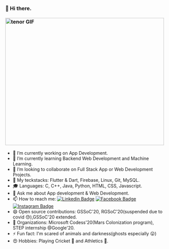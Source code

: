 <h3 align="left">
 <abc>
  <br>👋 Hi there.<br>
 
  <br>
    <img src="https://media.tenor.com/images/7db4eaa3e47272c8e58ee018fc390b7d/tenor.gif" alt="tenor GIF" width="500" height="400">
 </abc>
</h3> 




- 🔭 I’m currently working on App Development.
- 🌱 I’m currently learning Backend Web Development and Machine Learning.
- 👯 I’m looking to collaborate on Full Stack App or Web Development Projects.
- 🤔 My teckstacks: Flutter & Dart, Firebase, Linux, Git, MySQL.
- 🎓 Languages: C, C++, Java, Python, HTML, CSS, Javascript.
- 💬 Ask me about App development & Web Development.
- 📫 How to reach me: 
[![Linkedin Badge](https://img.shields.io/badge/-anjalisoni3655-blue?style=flat-square&logo=Linkedin&logoColor=white&link=https://www.linkedin.com/in/anjalisoni3655/)](https://www.linkedin.com/in/anjalisoni3655/) 
[![Facebook Badge](https://img.shields.io/badge/-anjalisoni3655-3b5998?style=flat-square&labelColor=3b5998&logo=facebook&logoColor=white&link=https://www.facebook.com/anjalisoni3655)](https://www.facebook.com/anjalisoni3655) 
[![Instagram Badge](https://img.shields.io/badge/-anjalisoni3655-D7008A?style=flat-square&labelColor=D7008A&logo=Instagram&logoColor=white&link=https://www.instagram.com/anjalisoni3655)](https://www.instagram.com/anjalisoni3655)
- 😄 Open source contributions: GSSoC'20, RGSoC'20(suspended due to covid 😓),GSSoC'20 extended.
- 🎉 Organizations: Microsoft Codess'20(Mars Colonization program), STEP internship @Google'20.
- ⚡ Fun fact: I'm scared of animals and darkness(ghosts especially 😛)
- 😍 Hobbies: Playing Cricket 🏏 and Athletics 🏃.
